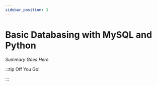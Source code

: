 ```yaml
---
sidebar_position: 3
---
```


# Basic Databasing with MySQL and Python

_Summary Goes Here_

:::tip Off You Go!

<QuestButton text="Happy Questing" link='' />

:::

